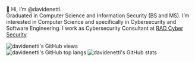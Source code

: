 👋 Hi, I’m @davidenetti.
\
Graduated in Computer Science and Information Security (BS and MS). I’m interested in Computer Science and specifically in Cybersecurity and Software Engineering. I work as Cybersecurity Consultant at [RAD Cyber Security](https://radsec.it/en/).

![davidenetti's GitHub views](https://komarev.com/ghpvc/?username=davidenetti&color=red&style=for-the-badge)
\
![davidenetti's GitHub top langs](https://github-readme-stats.vercel.app/api/top-langs/?username=davidenetti&theme=tokyonight&hide_border=true&layout=compact)
![davidenetti's GitHub stats](https://github-readme-stats.vercel.app/api?username=davidenetti&show_icons=true&theme=tokyonight&hide_border=true)
